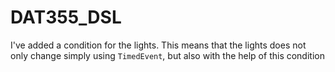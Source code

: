 # DAT355_DSL

I've added a condition for the lights. This means that the lights does not only change simply using ``TimedEvent``, but also with the help of this condition
